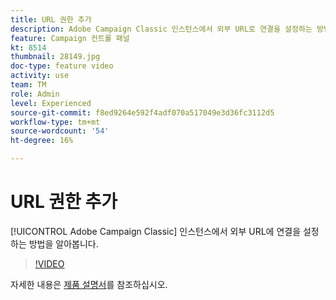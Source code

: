 ```yaml
---
title: URL 권한 추가
description: Adobe Campaign Classic 인스턴스에서 외부 URL로 연결을 설정하는 방법을 알아봅니다.
feature: Campaign 컨트롤 패널
kt: 8514
thumbnail: 28149.jpg
doc-type: feature video
activity: use
team: TM
role: Admin
level: Experienced
source-git-commit: f8ed9264e592f4adf070a517049e3d36fc3112d5
workflow-type: tm+mt
source-wordcount: '54'
ht-degree: 16%

---
```


# URL 권한 추가

[!UICONTROL Adobe Campaign Classic] 인스턴스에서 외부 URL에 연결을 설정하는 방법을 알아봅니다.

>[!VIDEO](https://video.tv.adobe.com/v/28149?quality=12)

자세한 내용은 [제품 설명서](https://experienceleague.adobe.com/docs/control-panel/using/instances-settings/url-permissions.html?lang=ko)를 참조하십시오.
